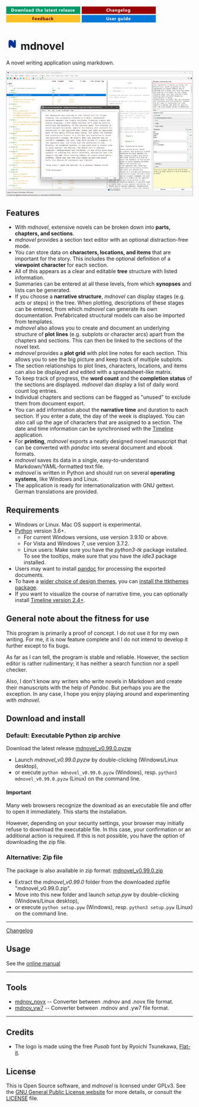 [![Download the latest release](docs/img/download-button.png)](https://github.com/peter88213/mdnovel/raw/main/dist/mdnovel_v0.99.0.pyzw)
[![Changelog](docs/img/changelog-button.png)](docs/changelog.md)
[![Feedback](docs/img/feedback-button.png)](https://github.com/peter88213/mdnovel/discussions/)
[![Online help](docs/img/help-button.png)](https://peter88213.github.io/mdnovhelp-en/)

# ![N](docs/img/nLogo32.png) mdnovel

A novel writing application using markdown.

![Screenshot](docs/Screenshots/screen01.png)

## Features

- With *mdnovel*, extensive novels can be broken down into **parts, chapters, and sections**. 
- *mdnovel* provides a section text editor with an optional distraction-free mode. 
- You can store data on **characters, locations, and items** that are important for the story. 
  This includes the optional definition of a **viewpoint character** for each section. 
- All of this appears as a clear and editable **tree** structure with listed information. 
- Summaries can be entered at all these levels, from which **synopses** and lists can be generated. 
- If you choose a **narrative structure**, *mdnovel* can display stages (e.g. acts or steps) in the tree.
  When plotting, descriptions of these stages can be entered, from which *mdnovel* can generate 
  its own documentation. Prefabricated structural models can also be imported from templates.
- *mdnovel* also allows you to create and document an underlying structure of **plot lines** 
  (e.g. subplots or character arcs) apart from the chapters and sections. This can then be linked 
  to the sections of the novel text.
- *mdnovel* provides a **plot grid** with plot line notes for each section. This allows you to 
  see the big picture and keep track of multiple subplots.   
- The section relationships to plot lines, characters, locations, and items 
  can also be displayed and edited with a spreadsheet-like matrix.
- To keep track of progress, the **word count** and the **completion status** of the sections are displayed. 
  *mdnovel* dan display a list of daily word count log entries.
- Individual chapters and sections can be flagged as "unused" to exclude them from document export.
- You can add information about the **narrative time** and duration to each section. If you enter a date, 
  the day of the week is displayed. You can also call up the age of characters that are assigned to
  a section. The date and time information can be synchronised with the [Timeline](http://thetimelineproj.sourceforge.net/) application.
- For **printing**, *mdnovel* exports a neatly designed novel manuscript that can be converted with *pandoc*
  into several document and ebook formats. 
- *mdnovel* saves its data in a single, easy-to-understand Markdown/YAML-formatted text file.
- *mdnovel* is written in Python and should run on several **operating systems**, like Windows and Linux.
- The application is ready for internationalization with GNU gettext. German translations are provided. 


## Requirements

- Windows or Linux. Mac OS support is experimental.
- [Python](https://www.python.org/) version 3.6+. 
     - For current Windows versions, use version 3.9.10 or above.
     - For Vista and Windows 7, use version 3.7.2.
     - Linux users: Make sure you have the *python3-tk* package installed. 
       To see the tooltips, make sure that you have the *idle3* package installed.
- Users may want to install [pandoc](https://pandoc.org/) for processing the exported documents.
- To have a [wider choice of design themes](https://ttkthemes.readthedocs.io/en/latest/themes.html), you can 
  [install the ttkthemes package](https://ttkthemes.readthedocs.io/en/latest/installation.html).
- If you want to visualize the course of narrative time, you can optionally install
  [Timeline version 2.4+](http://thetimelineproj.sourceforge.net/).


## General note about the fitness for use

This program is primarily a proof of concept. I do not use it for my own writing. 
For me, it is now feature complete and I do not intend to develop it further except to fix bugs.   

As far as I can tell, the program is stable and reliable. However, the section editor is rather rudimentary; 
it has neither a search function nor a spell checker. 

Also, I don't know any writers who write novels in Markdown and create their manuscripts with the help of *Pandoc*. 
But perhaps you are the exception. In any case, I hope you enjoy playing around and experimenting with *mdnovel*.


## Download and install

### Default: Executable Python zip archive

Download the latest release [mdnovel_v0.99.0.pyzw](https://github.com/peter88213/mdnovel/raw/main/dist/mdnovel_v0.99.0.pyzw)

- Launch *mdnovel_v0.99.0.pyzw* by double-clicking (Windows/Linux desktop),
- or execute `python mdnovel_v0.99.0.pyzw` (Windows), resp. `python3 mdnovel_v0.99.0.pyzw` (Linux) on the command line.

#### Important

Many web browsers recognize the download as an executable file and offer to open it immediately. 
This starts the installation.

However, depending on your security settings, your browser may 
initially  refuse  to download the executable file. 
In this case, your confirmation or an additional action is required. 
If this is not possible, you have the option of downloading 
the zip file. 


### Alternative: Zip file

The package is also available in zip format: [mdnovel_v0.99.0.zip](https://github.com/peter88213/mdnovel/raw/main/dist/mdnovel_v0.99.0.zip)

- Extract the *mdnovel_v0.99.0* folder from the downloaded zipfile "mdnovel_v0.99.0.zip".
- Move into this new folder and launch *setup.pyw* by double-clicking (Windows/Linux desktop), 
- or execute `python setup.pyw` (Windows), resp. `python3 setup.pyw` (Linux) on the command line.

---

[Changelog](docs/changelog.md)

## Usage

See the [online manual](https://peter88213.github.io/mdnovhelp-en/)

---

## Tools

- [mdnov_novx](https://github.com/peter88213/mdnov_novx) -- Converter between .mdnov and .novx file format.
- [mdnov_yw7](https://github.com/peter88213/mdnov_yw7) -- Converter between .mdnov and .yw7 file format.

---

## Credits

- The logo is made using the free *Pusab* font by Ryoichi Tsunekawa, [Flat-it](http://flat-it.com/).

## License

This is Open Source software, and *mdnovel* is licensed under GPLv3. See the
[GNU General Public License website](https://www.gnu.org/licenses/gpl-3.0.en.html) for more
details, or consult the [LICENSE](https://github.com/peter88213/mdnovel/blob/main/LICENSE) file.

